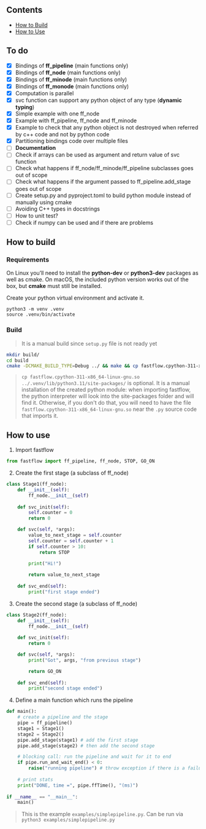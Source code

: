 ## Contents
- [How to Build](https://github.com/domferr/fastflow-python#how-to-build)
- [How to Use](https://github.com/domferr/fastflow-python#how-to-use)

## To do
- [x] Bindings of **ff_pipeline** (main functions only)
- [x] Bindings of **ff_node** (main functions only)
- [x] Bindings of **ff_minode** (main functions only)
- [x] Bindings of **ff_monode** (main functions only)
- [x] Computation is parallel
- [x] svc function can support any python object of any type (**dynamic typing**)
- [x] Simple example with one ff_node
- [x] Example with ff_pipeline, ff_node and ff_minode
- [x] Example to check that any python object is not destroyed when referred by c++ code and not by python code
- [x] Partitioning bindings code over multiple files
- [ ] **Documentation**
- [ ] Check if arrays can be used as argument and return value of svc function
- [ ] Check what happens if ff_node/ff_minode/ff_pipeline subclasses goes out of scope
- [ ] Check what happens if the argument passed to ff_pipeline.add_stage goes out of scope
- [ ] Create setup.py and pyproject.toml to build python module instead of manually using cmake
- [ ] Avoiding C++ types in docstrings
- [ ] How to unit test?
- [ ] Check if numpy can be used and if there are problems

## How to build

### Requirements
On Linux you’ll need to install the **python-dev** or **python3-dev** packages as well as cmake. On macOS, the included python version works out of the box, but **cmake** must still be installed.

Create your python virtual environment and activate it.
```
python3 -m venv .venv
source .venv/bin/activate
``` 

### Build
> It is a manual build since `setup.py` file is not ready yet

```bash
mkdir build/
cd build
cmake -DCMAKE_BUILD_TYPE=Debug ../ && make && cp fastflow.cpython-311-x86_64-linux-gnu.so ../.venv/lib/python3.11/site-packages/
```

> `cp fastflow.cpython-311-x86_64-linux-gnu.so ../.venv/lib/python3.11/site-packages/` is optional. It is a manual installation of the created python module: when importing fastflow, the python interpreter will look into the site-packages folder and will find it. Otherwise, if you don't do that, you will need to have the file `fastflow.cpython-311-x86_64-linux-gnu.so` near the `.py` source code that imports it.

## How to use

1. Import fastflow
```python
from fastflow import ff_pipeline, ff_node, STOP, GO_ON
```

2. Create the first stage (a subclass of ff_node)
```python
class Stage1(ff_node):
    def __init__(self):
        ff_node.__init__(self)
    
    def svc_init(self):
        self.counter = 0
        return 0

    def svc(self, *args):
        value_to_next_stage = self.counter
        self.counter = self.counter + 1
        if self.counter > 10:
            return STOP
        
        print("Hi!")

        return value_to_next_stage
    
    def svc_end(self):
        print("first stage ended")
```

3. Create the second stage (a subclass of ff_node)
```python
class Stage2(ff_node):
    def __init__(self):
        ff_node.__init__(self)
    
    def svc_init(self):
        return 0

    def svc(self, *args):
        print("Got", args, "from previous stage")

        return GO_ON
    
    def svc_end(self):
        print("second stage ended")
```

4. Define a main function which runs the pipeline
```python
def main():
    # create a pipeline and the stage
    pipe = ff_pipeline() 
    stage1 = Stage1()
    stage2 = Stage2()
    pipe.add_stage(stage1) # add the first stage
    pipe.add_stage(stage2) # then add the second stage

    # blocking call: run the pipeline and wait for it to end
    if pipe.run_and_wait_end() < 0:
        raise("running pipeline") # throw exception if there is a failure
    
    # print stats
    print("DONE, time =", pipe.ffTime(), "(ms)")
    
if __name__ == "__main__":
    main()
```

> This is the example `examples/simplepipeline.py`. Can be run via `python3 examples/simplepipeline.py`
